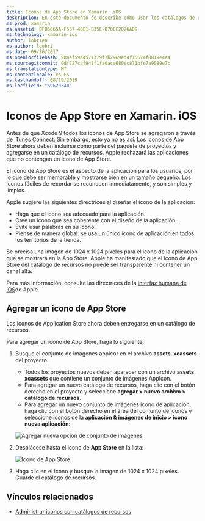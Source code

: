 ```yaml
---
title: Iconos de App Store en Xamarin. iOS
description: En este documento se describe cómo usar los catálogos de recursos para administrar un icono de App Store para una aplicación de Xamarin. iOS. Anteriormente, los iconos de App Store se administraban con iTunes Connect.
ms.prod: xamarin
ms.assetid: BFB5665A-F557-46E1-B35E-870CC2026AD9
ms.technology: xamarin-ios
author: lobrien
ms.author: laobri
ms.date: 09/26/2017
ms.openlocfilehash: 984ef59a4571379f7b2969ed4f15674f8819e4e4
ms.sourcegitcommit: 0df727caf941f1fa0aca680ec871bfe7a9089e7c
ms.translationtype: MT
ms.contentlocale: es-ES
ms.lasthandoff: 08/19/2019
ms.locfileid: "69620340"
---
```

# <a name="app-store-icons-in-xamarinios"></a>Iconos de App Store en Xamarin. iOS

Antes de que Xcode 9 todos los iconos de App Store se agregaron a través de iTunes Connect. Sin embargo, esto ya no es así. Los iconos de App Store ahora deben incluirse como parte del paquete de proyectos y agregarse en un catálogo de recursos. Apple rechazará las aplicaciones que no contengan un icono de App Store.

El icono de App Store es el aspecto de la aplicación para los usuarios, por lo que debe ser memorable y mostrarse bien en un tamaño pequeño. Los iconos fáciles de recordar se reconocen inmediatamente, y son simples y limpios.

Apple sugiere las siguientes directrices al diseñar el icono de la aplicación:

- Haga que el icono sea adecuado para la aplicación.
- Cree un icono que sea coherente con el diseño de la aplicación.
- Evite usar palabras en su icono.
- Piense de manera global: se usa un único icono de aplicación en todos los territorios de la tienda.

Se precisa una imagen de 1024 x 1024 píxeles para el icono de la aplicación que se mostrará en la App Store.  Apple ha manifestado que el icono de App Store del catálogo de recursos no puede ser transparente ni contener un canal alfa.

Para más información, consulte las directrices de la [interfaz humana de iOS](https://developer.apple.com/ios/human-interface-guidelines/icons-and-images/image-size-and-resolution/)de Apple.

## <a name="adding-an-app-store-icon"></a>Agregar un icono de App Store

Los iconos de Application Store ahora deben entregarse en un catálogo de recursos. 

Para agregar un icono de App Store, haga lo siguiente:

1. Busque el conjunto de imágenes appicor en el archivo **assets. xcassets** del proyecto. 
    - Todos los proyectos nuevos deben aparecer con un archivo **assets. xcassets** que contiene un conjunto de imágenes AppIcon.
    - Para agregar un nuevo catálogo de recursos, haga clic con el botón derecho en el proyecto y seleccione **agregar > nuevo archivo > catálogo de recursos**.
    - Para agregar un nuevo conjunto de imágenes icono de aplicación, haga clic con el botón derecho en el área del conjunto de iconos y seleccione iconos de la **aplicación & imágenes de inicio > icono nueva aplicación**:

    ![Agregar nueva opción de conjunto de imágenes](app-store-icon-images/image1.png)

2. Desplácese hasta el icono de **App Store** en la lista:

    ![Icono de App Store](app-store-icon-images/image2.png)

3. Haga clic en el icono y busque la imagen de 1024 x 1024 píxeles. Guarde el catálogo de recursos.




## <a name="related-links"></a>Vínculos relacionados

- [Administrar iconos con catálogos de recursos](~/ios/app-fundamentals/images-icons/app-icons.md#managing)
